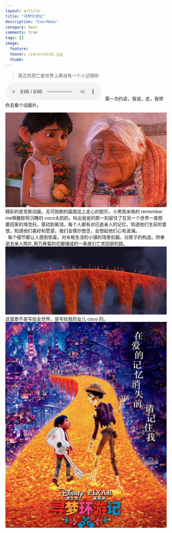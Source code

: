```yaml
---
layout: article
title: "寻梦环游记"
description: "EverMemo"
category: beer
comments: true
tags: []
image:
  feature:
  teaser: /coco/coco3.jpg
  thumb:
---
```

> 真正的死亡是世界上再没有一个人记得你

<audio src="/images/coco/rememberme.mp3" controls="controls">  </audio>  
第一次约会，我说，走，我带你去看个动画片。

![](/images/coco/coco3.jpg)  
精彩的皮克斯动画，无可挑剔的画面加上走心的配乐，小男孩米格的 remember me唤醒即将沉睡的 coco太奶奶，叫出爸爸的那一刻留住了在另一个世界一直想要回家的埃克托，感动到飙泪。每个人都有对已逝亲人的记忆，知道他们生前的爱恨，知道他们喜好和愿望。我们会偶尔想念，会想起他们心有波澜。  
 
每个细节都让人感到惊喜，对米格生活的小镇的场景刻画，对房子的构造。供奉逝去亲人照片,用万寿菊的花瓣铺成的一条接引亡灵回家的路。
![](/images/coco/coco1.jpg)  
这首歌不是写给全世界，是写给我的女儿 coco 的。
![](/images/coco/coco2.jpg)  
